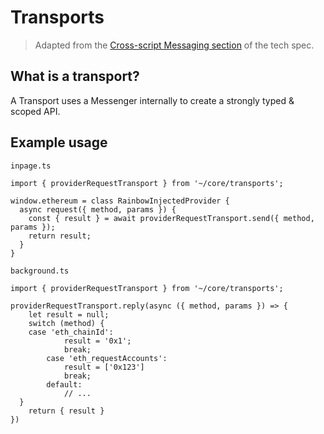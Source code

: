# Transports

> Adapted from the [Cross-script Messaging section](https://www.notion.so/rainbowdotme/Browser-Extension-4c6de766d4404cc89555f44e3dd4dccb#a0cf10fa28e542b2aad845dcf837efce) of the tech spec.

## What is a transport?

A Transport uses a Messenger internally to create a strongly typed & scoped API.

## Example usage

`inpage.ts`
```tsx
import { providerRequestTransport } from '~/core/transports';

window.ethereum = class RainbowInjectedProvider {
  async request({ method, params }) {
    const { result } = await providerRequestTransport.send({ method, params });
    return result;
  }
}
```

`background.ts`
```tsx
import { providerRequestTransport } from '~/core/transports';

providerRequestTransport.reply(async ({ method, params }) => {
	let result = null;
	switch (method) {
    case 'eth_chainId':
			result = '0x1';
			break;
		case 'eth_requestAccounts':
			result = ['0x123']
			break;
		default:
			// ...
  }
	return { result } 
})
```